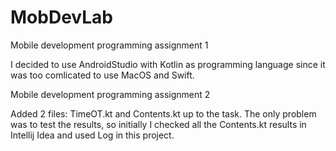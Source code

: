 # MobDevLab

Mobile development programming assignment 1

I decided to use AndroidStudio with Kotlin as programming language since it was too comlicated to use MacOS and Swift.

Mobile development programming assignment 2

Added 2 files: TimeOT.kt and Contents.kt up to the task.
The only problem was to test the results, so initially I checked all the Contents.kt results in Intellij Idea and used Log in this project.

